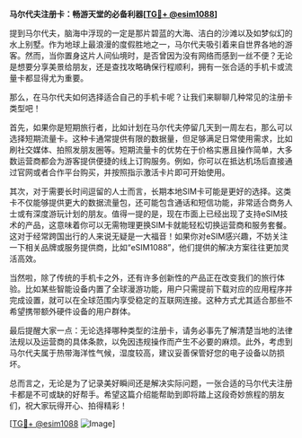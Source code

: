 **马尔代夫注册卡：畅游天堂的必备利器[[TG💪+ @esim1088](https://t.me/s/esim1088)]**

提到马尔代夫，脑海中浮现的一定是那片碧蓝的大海、洁白的沙滩以及如梦似幻的水上别墅。作为地球上最浪漫的度假胜地之一，马尔代夫吸引着来自世界各地的游客。然而，当你置身这片人间仙境时，是否曾因为没有网络而感到一丝不便？无论是想要分享美景给朋友，还是查找攻略确保行程顺利，拥有一张合适的手机卡或流量卡都显得尤为重要。

那么，在马尔代夫如何选择适合自己的手机卡呢？让我们来聊聊几种常见的注册卡类型吧！

首先，如果你是短期旅行者，比如计划在马尔代夫停留几天到一周左右，那么可以选择短期流量卡。这种卡通常提供有限的数据量，但足够满足日常使用需求，比如刷社交媒体、拍照发朋友圈等。短期流量卡的优势在于价格实惠且操作简单，大多数运营商都会为游客提供便捷的线上订购服务。例如，你可以在抵达机场后直接通过官网或者合作平台购买，并按照指示激活卡片即可开始使用。

其次，对于需要长时间逗留的人士而言，长期本地SIM卡可能是更好的选择。这类卡不仅能够提供更大的数据流量包，还可能包含通话和短信功能，非常适合商务人士或有深度游玩计划的朋友。值得一提的是，现在市面上已经出现了支持eSIM技术的产品，这意味着你可以无需物理更换SIM卡就能轻松切换运营商和服务套餐。这对于经常跨国出行的人来说无疑是一大福音！如果你对eSIM感兴趣，不妨关注一下相关品牌或服务提供商，比如“eSIM1088”，他们提供的解决方案往往更加灵活高效。

当然啦，除了传统的手机卡之外，还有许多创新性的产品正在改变我们的旅行体验。比如某些智能设备内置了全球漫游功能，用户只需提前下载对应的应用程序并完成设置，就可以在全球范围内享受稳定的互联网连接。这种方式尤其适合那些不希望携带额外硬件设备的用户群体。

最后提醒大家一点：无论选择哪种类型的注册卡，请务必事先了解清楚当地的法律法规以及运营商的具体条款，以免因违规操作而产生不必要的麻烦。此外，考虑到马尔代夫属于热带海洋性气候，湿度较高，建议妥善保管好您的电子设备以防损坏。

总而言之，无论是为了记录美好瞬间还是解决实际问题，一张合适的马尔代夫注册卡都是不可或缺的好帮手。希望这篇介绍能帮助到即将踏上这段奇妙旅程的朋友们，祝大家玩得开心、拍得精彩！

[[TG💪+ @esim1088](https://t.me/s/esim1088) ![Image](https://i.postimg.cc/4NQfJmqS/Snipaste-2025-05-13-00-14-12.png)]